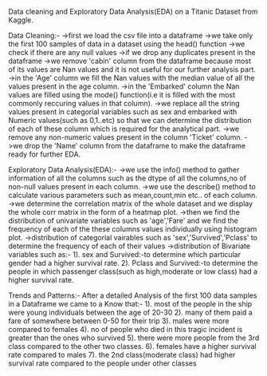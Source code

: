 Data cleaning and Exploratory Data Analysis(EDA) on a Titanic Dataset from Kaggle.

Data Cleaning:-
->first we load the csv file into a dataframe
->we take only the first 100 samples of data in a dataset using the head() function
->we check if there are any null values
->if we drop any duplicates present in the dataframe
->we remove 'cabin' column from the dataframe because most of its values are Nan values and it is not useful for our further analysis part.
->in the 'Age' column we fill the Nan values with the median value of all the values present in the age column.
->in the 'Embarked' column the Nan values are filled using the mode() function(i.e it is filled with the most commonly reccuring values in that column).
->we replace all the string values present in categorial variables such as sex and embarked with Numeric values(such as 0,1..etc) so that we can determine the distribution of each of these column which is required for the analytical part.
->we remove any non-numeric values present in the column 'Ticket' column.
->we drop the 'Name' column from the dataframe to make the dataframe ready for further EDA.

Exploratory Data Analysis(EDA):-
->we use the info() method to gather information of all the columns such as the dtype of all the columns,no of non-null values present in each column.
->we use the describe() method to calculate various parameters such as mean,count,min etc.. of each column.
->we determine the correlation matrix of the whole dataset and we display the whole corr matrix in the form of a heatmap plot.
->then we find the distribution of univariate variables such as 'age','Fare' and we find the frequency of each of the these columns values individually using histogram plot.
->distribution of categorial vairables such as 'sex','Survived','Pclass' to determine the frequency of each of their values
->distribution of Bivariate variables such as:-
      1). sex and Survived:-to determine which particular gender had a higher survival rate.
      2). Pclass and Survived:-to determine the people in which passenger class(such as high,moderate or low class) had a higher survival rate.

Trends and Patterns:-
After a detailed Analysis of the first 100 data samples in a Dataframe we came to a Know that:-
    1). most of the people in the ship were young individuals between the age of 20-30
    2). many of them paid a fare of somewhere between 0-50 for their trip
    3). males were more compared to females
    4). no of people who died in this tragic incident is greater than the ones who survived
    5). there were more people from the 3rd class compared to the other two classes.
    6). females have a higher survival rate compared to males
    7). the 2nd class(moderate class) had higher survival rate compared to the people under other classes
      
